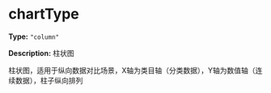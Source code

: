 # chartType

**Type:** `"column"`

**Description:**
柱状图
  
  柱状图，适用于纵向数据对比场景，X轴为类目轴（分类数据），Y轴为数值轴（连续数据），柱子纵向排列

